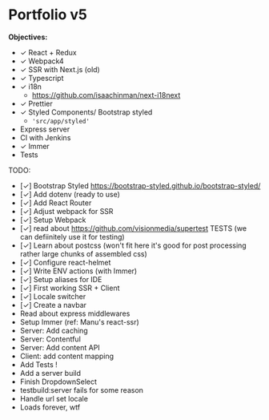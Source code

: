 # Portfolio v5

**Objectives:**
- ✓ React + Redux
- ✓ Webpack4
- ✓ SSR with Next.js (old)
- ✓ Typescript
- ✓ i18n
    - https://github.com/isaachinman/next-i18next
- ✓ Prettier
- ✓ Styled Components/ Bootstrap styled
    - ```'src/app/styled'```
- Express server
- CI with Jenkins
- ✓ Immer
- Tests

TODO:
- [✓] Bootstrap Styled https://bootstrap-styled.github.io/bootstrap-styled/
- [✓] Add dotenv (ready to use)
- [✓] Add React Router
- [✓] Adjust webpack for SSR
- [✓] Setup Webpack
- [✓] read about https://github.com/visionmedia/supertest TESTS (we can defiinitely use it for testing)
- [✓] Learn about postcss (won't fit here it's good for post processing rather large chunks of assembled css)
- [✓] Configure react-helmet
- [✓] Write ENV actions (with Immer)
- [✓] Setup aliases for IDE
- [✓] First working SSR + Client
- [✓] Locale switcher
- [✓] Create a navbar
- Read about express middlewares
- Setup Immer (ref: Manu's react-ssr)
- Server: Add caching
- Server: Contentful
- Server: Add content API
- Client: add content mapping
- Add Tests !
- Add a server build
- Finish DropdownSelect
- testbuild:server fails for some reason
- Handle url set locale
- Loads forever, wtf
